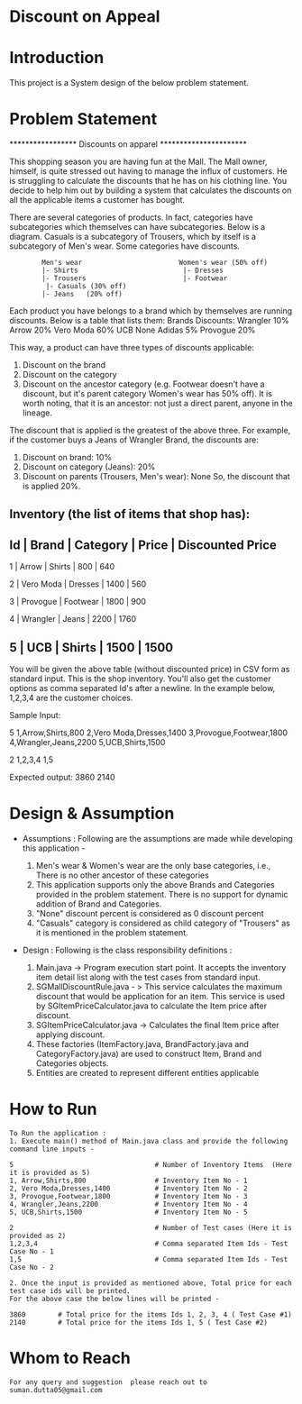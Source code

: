 # Discount on Appeal

# Introduction

This project is a System design of the below problem statement.

# Problem Statement

*****************   Discounts on apparel **********************

This shopping season you are having fun at the Mall. The Mall owner, himself, is quite stressed out having to manage the influx of customers.
He is struggling to calculate the discounts that he has on his clothing line. You decide to help him out by building a system that calculates the discounts on all the applicable items a customer has bought.

There are several categories of products. In fact, categories have subcategories which themselves can have subcategories. Below is a diagram.
Casuals is a subcategory of Trousers, which by itself is a subcategory of Men's wear. Some categories have discounts.

            Men's wear                        Women's wear (50% off)
            |- Shirts                          |- Dresses
            |- Trousers                        |- Footwear
             |- Casuals (30% off)
            |- Jeans   (20% off)

Each product you have belongs to a brand which by themselves are running discounts. Below is a table that lists them:
Brands Discounts:
Wrangler             10%
Arrow                20%
Vero Moda            60%
UCB                  None
Adidas               5%
Provogue             20%

This way, a product can have three types of discounts applicable:
1. Discount on the brand
2. Discount on the category
3. Discount on the ancestor category (e.g. Footwear doesn't have a discount, but it's parent category Women's wear has 50% off). It is worth noting, that it is an ancestor: not just a direct parent, anyone in the lineage.

The discount that is applied is the greatest of the above three. For example, if the customer buys a Jeans of Wrangler Brand, the discounts are:
1. Discount on brand: 10%
2. Discount on category (Jeans): 20%
3. Discount on parents (Trousers, Men's wear): None
So, the discount that is applied 20%.

Inventory (the list of items that shop has):
--------------------------------------------------------------------------
Id | Brand            | Category          | Price    | Discounted Price
--------------------------------------------------------------------------
1  | Arrow            | Shirts            | 800      | 640

2  | Vero Moda        | Dresses           | 1400     | 560

3  | Provogue         | Footwear          | 1800     | 900

4  | Wrangler         | Jeans             | 2200     | 1760

5  | UCB              | Shirts            | 1500     | 1500
--------------------------------------------------------------------------

You will be given the above table (without discounted price) in CSV form as standard input. This is the shop inventory.
You'll also get the customer options as comma separated Id's after a newline. In the example below, 1,2,3,4 are the customer choices.

Sample Input:

5
1,Arrow,Shirts,800
2,Vero Moda,Dresses,1400
3,Provogue,Footwear,1800
4,Wrangler,Jeans,2200
5,UCB,Shirts,1500

2
1,2,3,4
1,5

Expected output:
3860
2140

# Design & Assumption

  * Assumptions :
    Following are the assumptions are made while developing this application -
    1. Men's wear & Women's wear are the only base categories, i.e., There is no other ancestor of these categories
    2. This application supports only the above Brands and Categories provided in the problem statement. There is no
    support for dynamic addition of Brand and Categories.
    3. "None" discount percent is considered as 0 discount percent
    4. "Casuals" category is considered as child category of "Trousers" as it is mentioned in the problem statement.

  * Design :
    Following is the class responsibility definitions :
    1. Main.java -> Program execution start point. It accepts the inventory item detail list along with the test cases from
    standard input.
    2. SGMallDiscountRule.java - > This service calculates the maximum discount that would be application for an item. This
    service is used by SGItemPriceCalculator.java to calculate the Item price after discount.
    3. SGItemPriceCalculator.java -> Calculates the final Item price after applying discount.
    4. These factories (ItemFactory.java, BrandFactory.java and CategoryFactory.java) are used to construct Item, Brand
    and Categories objects.
    5. Entities are created to represent different entities applicable

# How to Run
    To Run the application :
    1. Execute main() method of Main.java class and provide the following command line inputs -

    5                                   # Number of Inventory Items  (Here it is provided as 5)
    1, Arrow,Shirts,800                 # Inventory Item No - 1
    2, Vero Moda,Dresses,1400           # Inventory Item No - 2
    3, Provogue,Footwear,1800           # Inventory Item No - 3
    4, Wrangler,Jeans,2200              # Inventory Item No - 4
    5, UCB,Shirts,1500                  # Inventory Item No - 5

    2                                   # Number of Test cases (Here it is provided as 2)
    1,2,3,4                             # Comma separated Item Ids - Test Case No - 1
    1,5                                 # Comma separated Item Ids - Test Case No - 2

    2. Once the input is provided as mentioned above, Total price for each test case ids will be printed.
    For the above case the below lines will be printed -

    3860        # Total price for the items Ids 1, 2, 3, 4 ( Test Case #1)
    2140        # Total price for the items Ids 1, 5 ( Test Case #2)

# Whom to Reach
    For any query and suggestion  please reach out to suman.dutta05@gmail.com